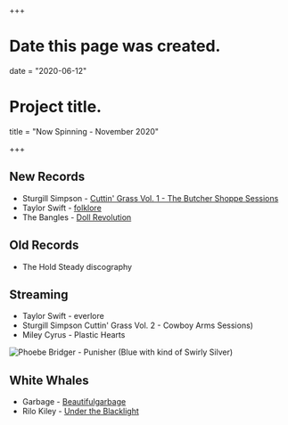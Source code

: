 +++
# Date this page was created.
date = "2020-06-12"

# Project title.
title = "Now Spinning - November 2020"

+++

## New Records
* Sturgill Simpson - [Cuttin' Grass Vol. 1 -  The Butcher Shoppe Sessions ](https://www.discogs.com/Sturgill-Simpson-Cuttin-Grass-Vol1-The-Butcher-Shoppe-Sessions/release/16416111)
* Taylor Swift - [folklore](https://www.discogs.com/Taylor-Swift-Folklore/release/16257536)
* The Bangles - [Doll Revolution](https://www.discogs.com/The-Bangles-Doll-Revolution/release/16281071)

## Old Records
* The Hold Steady discography


## Streaming
* Taylor Swift - everlore
* Sturgill Simpson Cuttin' Grass Vol. 2 - Cowboy Arms Sessions)
* Miley Cyrus - Plastic Hearts

![Phoebe Bridger - Punisher (Blue with kind of Swirly Silver)](/img/punisher.jpg)

## White Whales
* Garbage - [Beautifulgarbage](https://www.discogs.com/Garbage-Beautifulgarbage/release/6193359)
* Rilo Kiley - [Under the Blacklight](https://www.discogs.com/Rilo-Kiley-Under-The-Blacklight/release/3077280)



